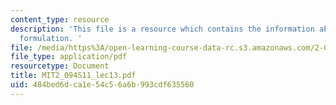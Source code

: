 ```yaml
---
content_type: resource
description: 'This file is a resource which contains the information about total Lagrangian
  formulation. '
file: /media/https%3A/open-learning-course-data-rc.s3.amazonaws.com/2-094-finite-element-analysis-of-solids-and-fluids-ii-spring-2011/484bed6dca1e54c56a6b993cdf635560_MIT2_094S11_lec13.pdf
file_type: application/pdf
resourcetype: Document
title: MIT2_094S11_lec13.pdf
uid: 484bed6d-ca1e-54c5-6a6b-993cdf635560
---
```

